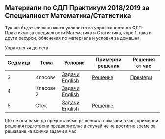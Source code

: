 ## Материали по СДП Практикум 2018/2019 за Специалност Математика/Статистика
Тук ще бъдат качвани както условията за упражненията по СДП-Практикум за специалности Математика и Статистика, курс 1, така и други ресурси, обяснения по материала и условия за домашни. 

Упражнения до сега

| Седмица | Тема |       Условиe      | Примерни решения | Решения от час |
| :------ | ---- | ------------------ | ---------------- | -------------- |
| 3       | Класове | [Задачи](03-classes/README.md)  [English](03-classes/EN.md) | [Решение](03-classes/sample-solutions) | [Примери](03-classes/examples/counter-example.cpp) |
| 4       | Класове 2 | [Задачи](04-classes-2/README.md)  [English](04-classes-2/EN.md) |  |              |
| 5       | Стек | [Задачи](05-stack/README.md)  [English](05-stack/EN.md) | [Решение](05-stack/sample-solutions)  |  |

Ще се опитваме да предоставяме решенията показани в час, примерни решения подготвени предварително в случай че не достигне време за решаване на всички задачи в час
